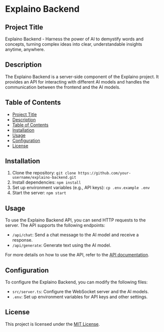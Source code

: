 # Explaino Backend

## Project Title

Explaino Backend - Harness the power of AI to demystify words and concepts, turning complex ideas into clear, understandable insights anytime, anywhere.

## Description

The Explaino Backend is a server-side component of the Explaino project. It provides an API for interacting with different AI models and handles the communication between the frontend and the AI models.

## Table of Contents

- [Project Title](#project-title)
- [Description](#description)
- [Table of Contents](#table-of-contents)
- [Installation](#installation)
- [Usage](#usage)
- [Configuration](#configuration)
- [License](#license)

## Installation

1. Clone the repository: `git clone https://github.com/your-username/explaino-backend.git`
2. Install dependencies: `npm install`
3. Set up environment variables (e.g., API keys): `cp .env.example .env`
4. Start the server: `npm start`

## Usage

To use the Explaino Backend API, you can send HTTP requests to the server. The API supports the following endpoints:

- `/api/chat`: Send a chat message to the AI model and receive a response.
- `/api/generate`: Generate text using the AI model.

For more details on how to use the API, refer to the [API documentation](docs/api.md).

## Configuration

To configure the Explaino Backend, you can modify the following files:

- `src/server.ts`: Configure the WebSocket server and the AI models.
- `.env`: Set up environment variables for API keys and other settings.

## License

This project is licensed under the [MIT License](LICENSE).
